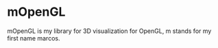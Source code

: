 mOpenGL
=======

mOpenGL is my library for 3D visualization for OpenGL, m stands for my first name marcos.
